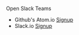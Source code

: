 Open Slack Teams

- Github's Atom.io [Signup](http://atom-slack.herokuapp.com/)
- Slack.io [Signup](http://socket.io/slack/)